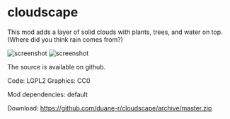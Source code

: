 # cloudscape

This mod adds a layer of solid clouds with plants, trees, and water on top. (Where did you think rain comes from?)

![screenshot](https://raw.githubusercontent.com/duane-r/cloudscape/master/textures/screenshot1.jpg)
![screenshot](https://raw.githubusercontent.com/duane-r/cloudscape/master/textures/screenshot2.jpg)


The source is available on github.

Code: LGPL2  Graphics: CC0

Mod dependencies: default

Download: https://github.com/duane-r/cloudscape/archive/master.zip
